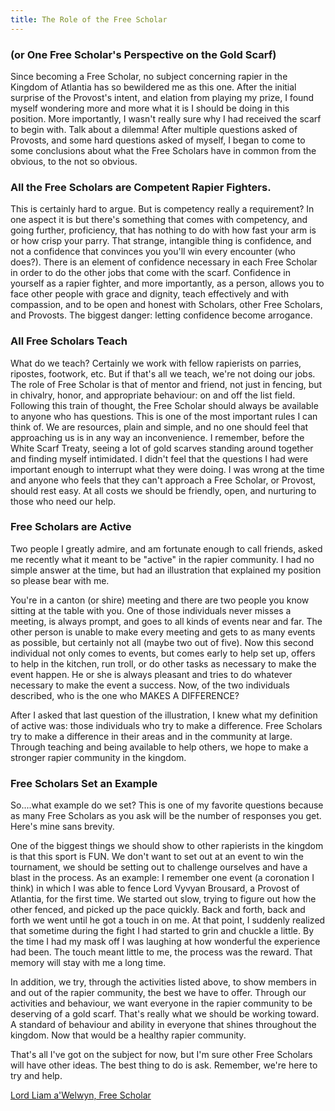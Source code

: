 ```yaml
---
title: The Role of the Free Scholar
---
```


### (or One Free Scholar's Perspective on the Gold Scarf)

Since becoming a Free Scholar, no subject concerning rapier in the Kingdom of
Atlantia has so bewildered me as this one.  After the initial surprise of the
Provost's intent, and elation from playing my prize, I found myself wondering
more and more what it is I should be doing in this position.  More importantly,
I wasn't really sure why I had received the scarf to begin with.  Talk about a
dilemma!  After multiple questions asked of Provosts, and some hard questions
asked of myself, I began to come to some conclusions about what the Free
Scholars have in common from the obvious, to the not so obvious.

### All the Free Scholars are Competent Rapier Fighters.

This is certainly hard to argue.  But is competency really a requirement?  In
one aspect it is but there's something that comes with competency, and going
further, proficiency, that has nothing to do with how fast your arm is or how
crisp your parry.  That strange, intangible thing is confidence, and not a
confidence that convinces you you'll win every encounter (who does?).  There
is an element of confidence necessary in each Free Scholar in order to do the
other jobs that come with the scarf.  Confidence in yourself as a rapier
fighter, and more importantly, as a person, allows you to face other people
with grace and dignity, teach effectively and with compassion, and to be open
and honest with Scholars, other Free Scholars, and Provosts.  The biggest
danger:  letting confidence become arrogance.

### All Free Scholars Teach

What do we teach?  Certainly we work with fellow rapierists on parries, ripostes,
footwork, etc.  But if that's all we teach, we're not doing our jobs.  The role
of Free Scholar is that of mentor and friend, not just in fencing, but in chivalry,
honor, and appropriate behaviour:  on and off the list field.  Following this
train of thought, the Free Scholar should always be available to anyone who has
questions.  This is one of the most important rules I can think of.  We are
resources, plain and simple, and no one should feel that approaching us is in any
way an inconvenience.  I remember, before the White Scarf Treaty, seeing a lot of
gold scarves standing around together and finding myself intimidated.  I didn't
feel that the questions I had were important enough to interrupt what they were
doing.  I was wrong at the time and anyone who feels that they can't approach a
Free Scholar, or Provost, should rest easy.  At all costs we should be friendly,
open, and nurturing to those who need our help.

### Free Scholars are Active

Two people I greatly admire, and am fortunate enough to call friends, asked me
recently what it meant to be "active" in the rapier community.  I had no simple
answer at the time, but had an illustration that explained my position so please
bear with me.

You're in a canton (or shire) meeting and there are two people you know sitting
at the table with you.  One of those individuals never misses a meeting, is always
prompt, and goes to all kinds of events near and far.  The other person is unable
to make every meeting and gets to as many events as possible, but certainly not
all (maybe two out of five).  Now this second individual not only comes to events,
but comes early to help set up, offers to help in the kitchen, run troll, or do
other tasks as necessary to make the event happen.  He or she is always pleasant
and tries to do whatever necessary to make the event a success.  Now, of the two
individuals described, who is the one who MAKES A DIFFERENCE?

After I asked that last question of the illustration, I knew what my definition
of active was:  those individuals who try to make a difference.  Free Scholars
try to make a difference in their areas and in the community at large.  Through
teaching and being available to help others, we hope to make a stronger rapier
community in the kingdom.

### Free Scholars Set an Example

So....what example do we set?  This is one of my favorite questions because as
many Free Scholars as you ask will be the number of responses you get.  Here's
mine sans brevity.

One of the biggest things we should show to other rapierists in the kingdom is
that this sport is FUN.  We don't want to set out at an event to win the tournament,
we should be setting out to challenge ourselves and have a blast in the process.
As an example:  I remember one event (a coronation I think) in which I was able to
fence Lord Vyvyan Brousard, a Provost of Atlantia, for the first time.  We started
out slow, trying to figure out how the other fenced, and picked up the pace quickly.
Back and forth, back and forth we went until he got a touch in on me.  At that point,
I suddenly realized that sometime during the fight I had started to grin and chuckle
a little.  By the time I had my mask off I was laughing at how wonderful the
experience had been.  The touch meant little to me, the process was the reward.
That memory will stay with me a long time.

In addition, we try, through the activities listed above, to show members in and out
of the rapier community, the best we have to offer.  Through our activities and
behaviour, we want everyone in the rapier community to be deserving of a gold scarf.
That's really what we should be working toward.  A standard of behaviour and ability
in everyone that shines throughout the kingdom.  Now that would be a healthy rapier
community.

That's all I've got on the subject for now, but I'm sure other Free Scholars will have other ideas.  The best thing to do is ask.  Remember, we're here to try and help.

[Lord Liam a'Welwyn, Free Scholar](mailto:william.morris@sc.edu)
